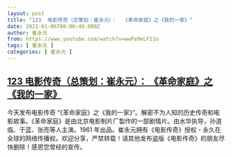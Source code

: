 ```yaml
---
layout: post
title: "123  电影传奇（总策划：崔永元）：  《革命家庭》之《我的一家》"
date: 2021-01-06T08:00:49.000Z
author: 崔永元
from: https://www.youtube.com/watch?v=wwPe9eLF11o
tags: [ 崔永元 ]
categories: [ 崔永元 ]
---
```

<!--1609920049000-->
[123  电影传奇（总策划：崔永元）：  《革命家庭》之《我的一家》](https://www.youtube.com/watch?v=wwPe9eLF11o)
------

<div>
今天发布电影传奇 “《革命家庭》之《我的一家》”。解密不为人知的历史传奇和电影故事。《革命家庭》是由北京电影制片厂製作的一部剧情片。由水华执导，孙道临、于蓝、张亮等人主演。1961 年出品。崔永元拥有《电影传奇》授权 - 永久在全球的网络传播权。欢迎分享，严禁转载！请其他发布盗版《电影传奇》的朋友尽快删除！感恩您曾经的宣传。
</div>
